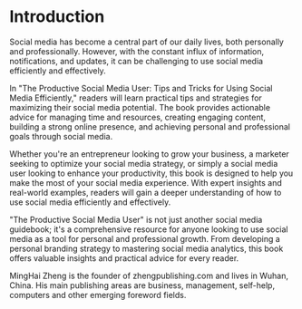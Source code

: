 # Introduction

Social media has become a central part of our daily lives, both personally and professionally. However, with the constant influx of information, notifications, and updates, it can be challenging to use social media efficiently and effectively.

In "The Productive Social Media User: Tips and Tricks for Using Social Media Efficiently," readers will learn practical tips and strategies for maximizing their social media potential. The book provides actionable advice for managing time and resources, creating engaging content, building a strong online presence, and achieving personal and professional goals through social media.

Whether you're an entrepreneur looking to grow your business, a marketer seeking to optimize your social media strategy, or simply a social media user looking to enhance your productivity, this book is designed to help you make the most of your social media experience. With expert insights and real-world examples, readers will gain a deeper understanding of how to use social media efficiently and effectively.

"The Productive Social Media User" is not just another social media guidebook; it's a comprehensive resource for anyone looking to use social media as a tool for personal and professional growth. From developing a personal branding strategy to mastering social media analytics, this book offers valuable insights and practical advice for every reader.

MingHai Zheng is the founder of zhengpublishing.com and lives in Wuhan, China. His main publishing areas are business, management, self-help, computers and other emerging foreword fields.

